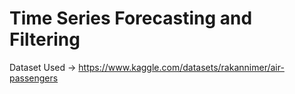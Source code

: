 # Time Series Forecasting and Filtering
Dataset Used -> https://www.kaggle.com/datasets/rakannimer/air-passengers <br /> <br />
